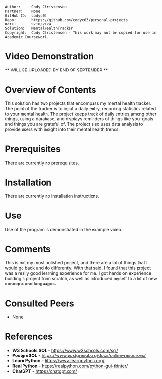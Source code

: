 ```
Author:     Cody Christensen
Partner:    None
GitHub ID:  codyc03
Repo:       https://github.com/codyc03/personal-projects
Date:       9/10/2024
Solution:   MentalHealthTracker
Copyright:  Cody Christensen - This work may not be copied for use in Academic Coursework.
```
# Video Demonstration
** WILL BE UPLOADED BY END OF SEPTEMBER **

# Overview of Contents
This solution has two projects that encompass my mental health tracker. The point of the tracker
is to input a daily entry, recording statistics related to your mental health. The project keeps
track of daily entries,among other things, using a database, and displays reminders of things
like your goals and things you are grateful of. The project also uses data analysis to provide
users with insight into their mental health trends.

# Prerequisites
There are currently no prerequisites.

# Installation
There are currently no installation instructions.

# Use
Use of the program is demonstrated in the example video.

# Comments
This is not my most polished project, and there are a lot of things that I would go back and do 
differently. With that said, I found that this project was a really good learning experience for 
me. I got hands on experience building a project from scratch, as well as introduced myself to a 
lot of new concepts and languages.

# Consulted Peers
* None

# References
* **W3 Schools SQL** - https://www.w3schools.com/sql/
* **PostgreSQL** - https://www.postgresql.org/docs/online-resources/
* **Learn Python** - https://www.learnpython.org/
* **Real Python** - https://realpython.com/python-gui-tkinter/
* **ChatGPT** - https://chatgpt.com/
